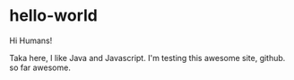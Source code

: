 # hello-world

Hi Humans!

Taka here, I like Java and Javascript. 
I'm testing this awesome site, github. so far awesome.

